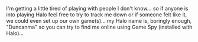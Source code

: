 I'm getting a little tired of playing with people I don't know... so if anyone is into playing Halo feel free to try to track me down or if someone felt like it, we could even set up our own game(s)... my Halo name is, boringly enough, "Duncanma" so you can try to find me online using Game Spy (installed with Halo)...